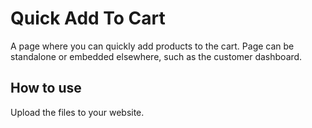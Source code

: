 Quick Add To Cart
=================

A page where you can quickly add products to the cart. Page can be standalone
or embedded elsewhere, such as the customer dashboard.

How to use
----------

Upload the files to your website. 

